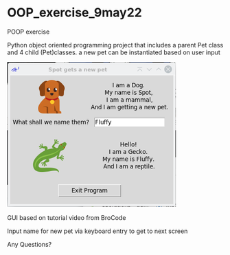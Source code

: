 # OOP_exercise_9may22
POOP exercise

Python object oriented programming project that includes a parent Pet class and 4 child (Pet)classes.
a new pet can be instantiated based on user input

![image](Screenshot%20Fluffy%20the%20Gecko.png "screenshot")

GUI based on tutorial video from BroCode

Input name for new pet via keyboard entry to get to next screen

Any Questions?
